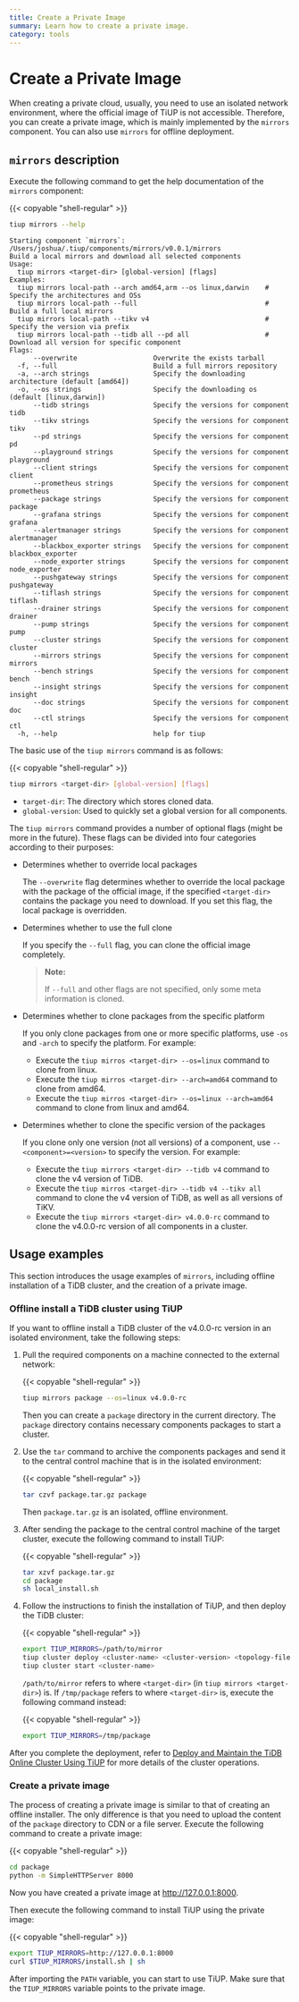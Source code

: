 ```yaml
---
title: Create a Private Image
summary: Learn how to create a private image.
category: tools
---
```


# Create a Private Image

When creating a private cloud, usually, you need to use an isolated network environment, where the official image of TiUP is not accessible. Therefore, you can create a private image, which is mainly implemented by the `mirrors` component. You can also use `mirrors` for offline deployment.

## `mirrors` description

Execute the following command to get the help documentation of the `mirrors` component:

{{< copyable "shell-regular" >}}

```bash
tiup mirrors --help
```

```
Starting component `mirrors`: /Users/joshua/.tiup/components/mirrors/v0.0.1/mirrors
Build a local mirrors and download all selected components
Usage:
  tiup mirrors <target-dir> [global-version] [flags]
Examples:
  tiup mirrors local-path --arch amd64,arm --os linux,darwin    # Specify the architectures and OSs
  tiup mirrors local-path --full                                # Build a full local mirrors
  tiup mirrors local-path --tikv v4                             # Specify the version via prefix
  tiup mirrors local-path --tidb all --pd all                   # Download all version for specific component
Flags:
      --overwrite                   Overwrite the exists tarball
  -f, --full                        Build a full mirrors repository
  -a, --arch strings                Specify the downloading architecture (default [amd64])
  -o, --os strings                  Specify the downloading os (default [linux,darwin])
      --tidb strings                Specify the versions for component tidb
      --tikv strings                Specify the versions for component tikv
      --pd strings                  Specify the versions for component pd
      --playground strings          Specify the versions for component playground
      --client strings              Specify the versions for component client
      --prometheus strings          Specify the versions for component prometheus
      --package strings             Specify the versions for component package
      --grafana strings             Specify the versions for component grafana
      --alertmanager strings        Specify the versions for component alertmanager
      --blackbox_exporter strings   Specify the versions for component blackbox_exporter
      --node_exporter strings       Specify the versions for component node_exporter
      --pushgateway strings         Specify the versions for component pushgateway
      --tiflash strings             Specify the versions for component tiflash
      --drainer strings             Specify the versions for component drainer
      --pump strings                Specify the versions for component pump
      --cluster strings             Specify the versions for component cluster
      --mirrors strings             Specify the versions for component mirrors
      --bench strings               Specify the versions for component bench
      --insight strings             Specify the versions for component insight
      --doc strings                 Specify the versions for component doc
      --ctl strings                 Specify the versions for component ctl
  -h, --help                        help for tiup
```

The basic use of the `tiup mirrors` command is as follows:

{{< copyable "shell-regular" >}}

```bash
tiup mirrors <target-dir> [global-version] [flags]
```

- `target-dir`: The directory which stores cloned data.
- `global-version`: Used to quickly set a global version for all components.

The `tiup mirrors` command provides a number of optional flags (might be more in the future). These flags can be divided into four categories according to their purposes:

- Determines whether to override local packages

    The `--overwrite` flag determines whether to override the local package with the package of the official image, if the specified `<target-dir>` contains the package you need to download. If you set this flag, the local package is overridden.

- Determines whether to use the full clone

    If you specify the `--full` flag, you can clone the official image completely.

    > **Note:**
    >
    > If `--full` and other flags are not specified, only some meta information is cloned.

- Determines whether to clone packages from the specific platform

    If you only clone packages from one or more specific platforms, use `-os` and `-arch` to specify the platform. For example:

    - Execute the `tiup mirros <target-dir> --os=linux` command to clone from linux.
    - Execute the `tiup mirros <target-dir> --arch=amd64` command to clone from amd64.
    - Execute the `tiup mirros <target-dir> --os=linux --arch=amd64` command to clone from linux and amd64.

- Determines whether to clone the specific version of the packages

    If you clone only one version (not all versions) of a component, use `--<component>=<version>` to specify the version. For example:

    - Execute the `tiup mirrors <target-dir> --tidb v4` command to clone the v4 version of TiDB.
    - Execute the `tiup mirros <target-dir> --tidb v4 --tikv all` command to clone the v4 version of TiDB, as well as all versions of TiKV.
    - Execute the `tiup mirrors <target-dir> v4.0.0-rc` command to clone the v4.0.0-rc version of all components in a cluster.

## Usage examples

This section introduces the usage examples of `mirrors`, including offline installation of a TiDB cluster, and the creation of a private image.

### Offline install a TiDB cluster using TiUP

If you want to offline install a TiDB cluster of the v4.0.0-rc version in an isolated environment, take the following steps:

1. Pull the required components on a machine connected to the external network:

    {{< copyable "shell-regular" >}}

    ```bash
    tiup mirrors package --os=linux v4.0.0-rc
    ```

    Then you can create a `package` directory in the current directory. The `package` directory contains necessary components packages to start a cluster.

2. Use the `tar` command to archive the components packages and send it to the central control machine that is in the isolated environment:

    {{< copyable "shell-regular" >}}

    ```bash
    tar czvf package.tar.gz package
    ```

    Then `package.tar.gz` is an isolated, offline environment.

3. After sending the package to the central control machine of the target cluster, execute the following command to install TiUP:

    {{< copyable "shell-regular" >}}

    ```bash
    tar xzvf package.tar.gz
    cd package
    sh local_install.sh
    ```

4. Follow the instructions to finish the installation of TiUP, and then deploy the TiDB cluster:

    {{< copyable "shell-regular" >}}

    ```bash
    export TIUP_MIRRORS=/path/to/mirror
    tiup cluster deploy <cluster-name> <cluster-version> <topology-file>
    tiup cluster start <cluster-name>
    ```

    `/path/to/mirror` refers to where `<target-dir>` (in `tiup mirrors <target-dir>`) is. If `/tmp/package` refers to where `<target-dir>` is, execute the following command instead:

    {{< copyable "shell-regular" >}}

    ```bash
    export TIUP_MIRRORS=/tmp/package
    ```

After you complete the deployment, refer to [Deploy and Maintain the TiDB Online Cluster Using TiUP](/reference/tools/tiup/cluster.md) for more details of the cluster operations.

### Create a private image

The process of creating a private image is similar to that of creating an offline installer. The only difference is that you need to upload the content of the `package` directory to CDN or a file server. Execute the following command to create a private image:

{{< copyable "shell-regular" >}}

```bash
cd package
python -m SimpleHTTPServer 8000
```

Now you have created a private image at <http://127.0.0.1:8000>.

Then execute the following command to install TiUP using the private image:

{{< copyable "shell-regular" >}}

```bash
export TIUP_MIRRORS=http://127.0.0.1:8000
curl $TIUP_MIRRORS/install.sh | sh
```

After importing the `PATH` variable, you can start to use TiUP. Make sure that the `TIUP_MIRRORS` variable points to the private image.
